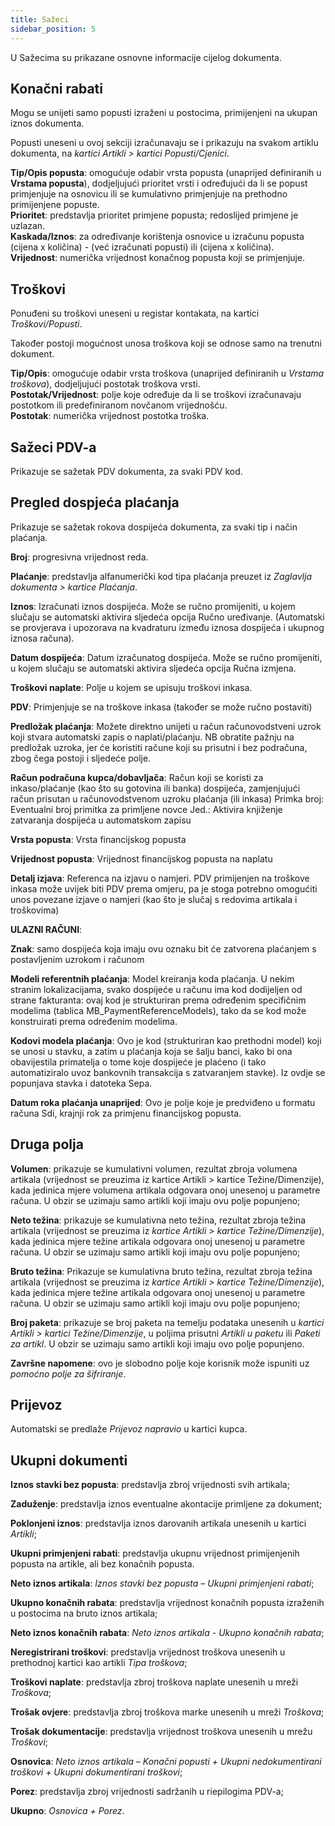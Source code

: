 ```yaml
---
title: Sažeci
sidebar_position: 5
---
```


U Sažecima su prikazane osnovne informacije cijelog dokumenta.

## Konačni rabati

Mogu se unijeti samo popusti izraženi u postocima, primijenjeni na ukupan iznos dokumenta.

Popusti uneseni u ovoj sekciji izračunavaju se i prikazuju na svakom artiklu dokumenta, na *kartici Artikli > kartici Popusti/Cjenici*.

**Tip/Opis popusta**: omogućuje odabir vrsta popusta (unaprijed definiranih u **Vrstama popusta**), dodjeljujući prioritet vrsti i određujući da li se popust primjenjuje na osnovicu ili se kumulativno primjenjuje na prethodno primijenjene popuste.  
**Prioritet**: predstavlja prioritet primjene popusta; redoslijed primjene je uzlazan.  
**Kaskada/Iznos**: za određivanje korištenja osnovice u izračunu popusta (cijena x količina) - (već izračunati popusti) ili (cijena x količina).  
**Vrijednost**: numerička vrijednost konačnog popusta koji se primjenjuje.  

## Troškovi

Ponuđeni su troškovi uneseni u registar kontakata, na kartici *Troškovi/Popusti*.

Također postoji mogućnost unosa troškova koji se odnose samo na trenutni dokument.

**Tip/Opis**: omogućuje odabir vrsta troškova (unaprijed definiranih u *Vrstama troškova*), dodjeljujući postotak troškova vrsti.  
**Postotak/Vrijednost**: polje koje određuje da li se troškovi izračunavaju postotkom ili predefiniranom novčanom vrijednošću.  
**Postotak**: numerička vrijednost postotka troška.


## Sažeci PDV-a

Prikazuje se sažetak PDV dokumenta, za svaki PDV kod.

## Pregled dospjeća plaćanja

Prikazuje se sažetak rokova dospijeća dokumenta, za svaki tip i način plaćanja.

**Broj**: progresivna vrijednost reda.  

**Plaćanje**: predstavlja alfanumerički kod tipa plaćanja preuzet iz *Zaglavlja dokumenta > kartice Plaćanja*.

**Iznos**: Izračunati iznos dospijeća. Može se ručno promijeniti, u kojem slučaju se automatski aktivira sljedeća opcija Ručno uređivanje. (Automatski se provjerava i upozorava na kvadraturu između iznosa dospijeća i ukupnog iznosa računa).

**Datum dospijeća**: Datum izračunatog dospijeća. Može se ručno promijeniti, u kojem slučaju se automatski aktivira sljedeća opcija Ručna izmjena.

**Troškovi naplate**: Polje u kojem se upisuju troškovi inkasa.

**PDV**: Primjenjuje se na troškove inkasa (također se može ručno postaviti)

**Predložak plaćanja**: Možete direktno unijeti u račun računovodstveni uzrok koji stvara automatski zapis o naplati/plaćanju. NB obratite pažnju na predložak uzroka, jer će koristiti račune koji su prisutni i bez podračuna, zbog čega postoji i sljedeće polje.

**Račun podračuna kupca/dobavljača**: Račun koji se koristi za inkaso/plaćanje (kao što su gotovina ili banka) dospijeća, zamjenjujući račun prisutan u računovodstvenom uzroku plaćanja (ili inkasa)
Primka broj: Eventualni broj primitka za primljene novce
Jed.: Aktivira knjiženje zatvaranja dospijeća u automatskom zapisu

**Vrsta popusta**: Vrsta financijskog popusta

**Vrijednost popusta**: Vrijednost financijskog popusta na naplatu

**Detalj izjava**: Referenca na izjavu o namjeri. PDV primijenjen na troškove inkasa može uvijek biti PDV prema omjeru, pa je stoga potrebno omogućiti unos povezane izjave o namjeri (kao što je slučaj s redovima artikala i troškovima)

**ULAZNI RAČUNI**:

**Znak**: samo dospijeća koja imaju ovu oznaku bit će zatvorena plaćanjem s postavljenim uzrokom i računom

**Modeli referentnih plaćanja**: Model kreiranja koda plaćanja. U nekim stranim lokalizacijama, svako dospijeće u računu ima kod dodijeljen od strane fakturanta: ovaj kod je strukturiran prema određenim specifičnim modelima (tablica MB_PaymentReferenceModels), tako da se kod može konstruirati prema određenim modelima.

**Kodovi modela plaćanja**: Ovo je kod (strukturiran kao prethodni model) koji se unosi u stavku, a zatim u plaćanja koja se šalju banci, kako bi ona obavijestila primatelja o tome koje dospijeće je plaćeno (i tako automatiziralo uvoz bankovnih transakcija s zatvaranjem stavke). Iz ovdje se popunjava stavka i datoteka Sepa.

**Datum roka plaćanja unaprijed**: Ovo je polje koje je predviđeno u formatu računa Sdi, krajnji rok za primjenu financijskog popusta.


## Druga polja

**Volumen**: prikazuje se kumulativni volumen, rezultat zbroja volumena artikala (vrijednost se preuzima iz kartice Artikli > kartice Težine/Dimenzije), kada jedinica mjere volumena artikala odgovara onoj unesenoj u parametre računa. U obzir se uzimaju samo artikli koji imaju ovu polje popunjeno;

**Neto težina**: prikazuje se kumulativna neto težina, rezultat zbroja težina artikala (vrijednost se preuzima iz *kartice Artikli > kartice Težine/Dimenzije*), kada jedinica mjere težine artikala odgovara onoj unesenoj u parametre računa. U obzir se uzimaju samo artikli koji imaju ovu polje popunjeno;

**Bruto težina**: Prikazuje se kumulativna bruto težina, rezultat zbroja težina artikala (vrijednost se preuzima iz *kartice Artikli > kartice Težine/Dimenzije*), kada jedinica mjere težine artikala odgovara onoj unesenoj u parametre računa. U obzir se uzimaju samo artikli koji imaju ovu polje popunjeno;

**Broj paketa**: prikazuje se broj paketa na temelju podataka unesenih u *kartici Artikli > kartici Težine/Dimenzije*, u poljima prisutni  *Artikli u paketu* ili *Paketi za artikl*. U obzir se uzimaju samo artikli koji imaju ovo polje popunjeno.

**Završne napomene**: ovo je slobodno polje koje korisnik može ispuniti uz *pomoćno polje za šifriranje*.

## Prijevoz

Automatski se predlaže *Prijevoz napravio* u kartici kupca.

## Ukupni dokumenti

**Iznos stavki bez popusta**: predstavlja zbroj vrijednosti svih artikala;

**Zaduženje**: predstavlja iznos eventualne akontacije primljene za dokument;

**Poklonjeni iznos**: predstavlja iznos darovanih artikala unesenih u kartici *Artikli*;

**Ukupni primjenjeni rabati**: predstavlja ukupnu vrijednost primijenjenih popusta na artikle, ali bez konačnih popusta.

**Neto iznos artikala**: *Iznos stavki bez popusta – Ukupni primjenjeni rabati*;

**Ukupno konačnih rabata**: predstavlja vrijednost konačnih popusta izraženih u postocima na bruto iznos artikala;

**Neto iznos konačnih rabata**: *Neto iznos artikala - Ukupno konačnih rabata*;

**Neregistrirani troškovi**: predstavlja vrijednost troškova unesenih u prethodnoj kartici kao artikli *Tipa troškova*;

**Troškovi naplate**: predstavlja zbroj troškova naplate unesenih u mreži *Troškova*;

**Trošak ovjere**: predstavlja zbroj troškova marke unesenih u mreži *Troškova*;

**Trošak dokumentacije**: predstavlja vrijednost troškova unesenih u mrežu *Troškovi*;

**Osnovica**: *Neto iznos artikala – Konačni popusti + Ukupni nedokumentirani troškovi + Ukupni dokumentirani troškovi*;

**Porez**: predstavlja zbroj vrijednosti sadržanih u riepilogima PDV-a;

**Ukupno**: *Osnovica + Porez*.
